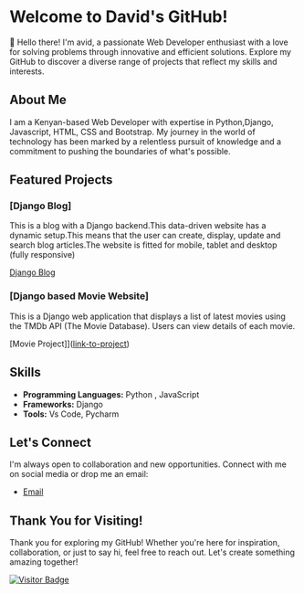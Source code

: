 # Welcome to David's GitHub!

👋 Hello there! I'm avid, a passionate Web Developer enthusiast with a love for solving problems through innovative and efficient solutions. Explore my GitHub to discover a diverse range of projects that reflect my skills and interests.

## About Me

I am a Kenyan-based Web Developer with expertise in Python,Django, Javascript, HTML, CSS and Bootstrap. My journey in the world of technology has been marked by a relentless pursuit of knowledge and a commitment to pushing the boundaries of what's possible.

## Featured Projects 

### [Django Blog]
This is a blog with a Django backend.This data-driven website has a dynamic setup.This means that the user can create, display, update and search blog articles.The website is fitted for mobile, tablet and desktop (fully responsive)

[Django Blog](https://github.com/davy254/django_blog_2)

### [Django based Movie Website]
This is a Django web application that displays a list of latest movies using the TMDb API (The Movie Database). Users can view details of each movie.

[Movie Project]]([link-to-project](https://github.com/davy254/movie_project))

## Skills

- **Programming Languages:** Python , JavaScript
- **Frameworks:** Django
- **Tools:** Vs Code, Pycharm


## Let's Connect

I'm always open to collaboration and new opportunities. Connect with me on social media or drop me an email:
- [Email](mailto:davidmunyiri2@gmail.com)

## Thank You for Visiting!

Thank you for exploring my GitHub! Whether you're here for inspiration, collaboration, or just to say hi, feel free to reach out. Let's create something amazing together!

[![Visitor Badge](https://visitor-badge.glitch.me/badge?page_id=your-username.your-username)](https://github.com/your-username/your-username)


